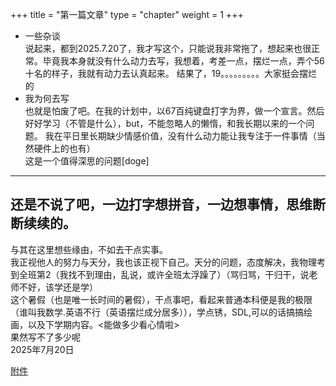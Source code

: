 +++
title = "第一篇文章"
type = "chapter"
weight = 1
+++

- 一些杂谈  
说起来，都到2025.7.20了，我才写这个，只能说我非常拖了，想起来也很正常。毕竟我本身就没有什么动力去写，我想着，考差一点，摆烂一点，弄个56十名的样子，我就有动力去认真起来。
结果了，19。。。。。。。。。大家挺会摆烂的  
- 我为何去写  
也就是怕废了吧。在我的计划中，以67百纯键盘打字为界，做一个宣言。然后好好学习（不管是什么），but，不能忽略人的懒惰，和我长期以来的一个问题。
我在平日里长期缺少情感价值，没有什么动力能让我专注于一件事情（当然硬件上的也有）  
这是一个值得深思的问题[doge]
-----------------------------
还是不说了吧，一边打字想拼音，一边想事情，思维断断续续的。
-----------------------------
与其在这里想些缘由，不如去干点实事。  
我正视他人的努力与天分，我也该正视下自己。天分的问题，态度解决，我物理考到全班第2（我找不到理由，乱说，或许全班太浮躁了）（骂归骂，干归干，说老师不好，该学还是学）  
这个暑假（也是唯一长时间的暑假），干点事吧，看起来普通本科便是我的极限（谁叫我数学.英语不行（英语摆烂成分居多）），学点锈，SDL,可以的话搞搞绘画，以及下学期内容。<能做多少看心情啦>  
果然写不了多少呢  
2025年7月20日

[附件](static/Camera.tar.gz "之前写的")

